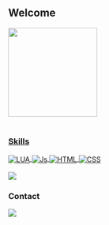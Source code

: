 ## Welcome

 <div>
   <a href="https://github.com/viniciuselt">
   <img height="180em" src="https://github-readme-stats.vercel.app/api?username=viniciuselt&show_icons=true&theme=highcontrast&include_all_commits=true&count_private=true"/>
   

</div>
<div style="display: inline_block"><br>

### Skills
  <img align="center" alt="LUA" src="https://img.shields.io/badge/Lua-2C2D72?style=for-the-badge&logo=lua&logoColor=white">
  <img align="center" alt="Js" src="https://img.shields.io/badge/JavaScript-F7DF1E?style=for-the-badge&logo=javascript&logoColor=black">
  <img align="center" alt="HTML" src="https://img.shields.io/badge/HTML5-E34F26?style=for-the-badge&logo=html5&logoColor=white">
  <img align="center" alt="CSS" src="https://img.shields.io/badge/CSS3-1572B6?style=for-the-badge&logo=css3&logoColor=white">
</div>

<br>

<a href="https://github.com/viniciuselt">
  <img align="center" src="https://github-readme-stats.vercel.app/api/top-langs/?username=viniciuselt&theme=highcontrast">
</a> 
 
 <br>
 
  ### Contact
 
<div> 
  
  <a href = "mailto:viniciustorres01.contato@gmail.com"><img src="https://img.shields.io/badge/-Gmail-%23333?style=for-the-badge&logo=gmail&logoColor=white" target="_blank"></a>

</div>
